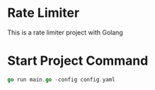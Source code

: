 # Rate Limiter
This is a rate limiter project with Golang

# Start Project Command
```go
go run main.go -config config.yaml 
```